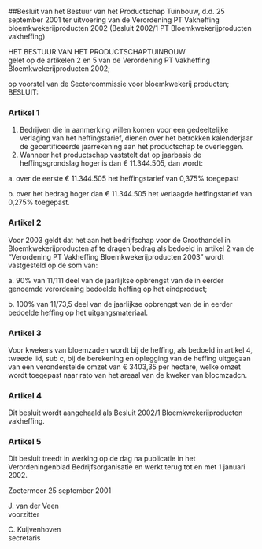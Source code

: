 <meta http-equiv='Content-Type' content='text/html; charset=utf-8' />

##Besluit van het Bestuur van het Productschap Tuinbouw, d.d. 25 september 2001 ter uitvoering van de Verordening PT Vakheffing bloemkwekerijproducten 2002 (Besluit 2002/1 PT Bloemkwekerijproducten vakheffing)

HET BESTUUR VAN HET PRODUCTSCHAPTUINBOUW  
gelet op de artikelen 2 en 5 van de Verordening PT Vakheffing Bloemkwekerijproducten 2002;

op voorstel van de Sectorcommissie voor bloemkwekerij producten;
BESLUIT:    

### Artikel  1  

1.  Bedrijven die in aanmerking willen komen voor een gedeeltelijke verlaging van het heffingstarief, dienen over het betrokken kalenderjaar de gecertificeerde jaarrekening aan het productschap te overleggen.   
2.  Wanneer het productschap vaststelt dat op jaarbasis de heffingsgrondslag hoger is dan € 11.344.505, dan wordt: 

a. over de eerste € 11.344.505 het heffingstarief van 0,375% toegepast  

b. over het bedrag hoger dan € 11.344.505 het verlaagde heffingstarief van 0,275% toegepast.     

### Artikel  2  

Voor 2003 geldt dat het aan het bedrijfschap voor de Groothandel in Bloemkwekerijproducten af te dragen bedrag als bedoeld in artikel 2 van de “Verordening PT Vakheffing Bloemkwekerijproducten 2003” wordt vastgesteld op de som van: 

a. 90% van 11/111 deel van de jaarlijkse opbrengst van de in eerder genoemde verordening bedoelde heffing op het eindproduct;  

b. 100% van 11/73,5 deel van de jaarlijkse opbrengst van de in eerder bedoelde heffing op het uitgangsmateriaal.    

### Artikel  3  

Voor kwekers van bloemzaden wordt bij de heffing, als bedoeld in artikel 4, tweede lid, sub c, bij de berekening en oplegging van de heffing uitgegaan van een veronderstelde omzet van € 3403,35 per hectare, welke omzet wordt toegepast naar rato van het areaal van de kweker van blocmzadcn.  

### Artikel  4  

Dit besluit wordt aangehaald als Besluit 2002/1 Bloemkwekerijproducten vakheffing.  

### Artikel  5  

Dit besluit treedt in werking op de dag na publicatie in het Verordeningenblad Bedrijfsorganisatie en werkt terug tot en met 1 januari 2002.  

Zoetermeer 
25 september 2001    

J. van der Veen  
voorzitter  

C. Kuijvenhoven  
secretaris     
